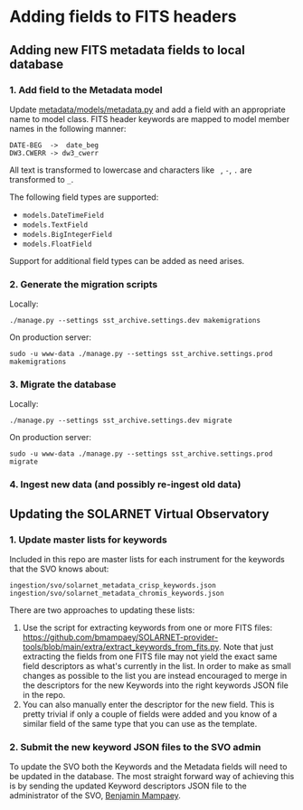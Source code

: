 # Adding fields to FITS headers

## Adding new FITS metadata fields to local database

### 1. Add field to the Metadata model

Update [metadata/models/metadata.py](../metadata/models/metadata.py) and add a field with an appropriate
name to model class. FITS header keywords are mapped to model member names
in the following manner:

    DATE-BEG  ->  date_beg
    DW3.CWERR -> dw3_cwerr

All text is transformed to lowercase and characters like ` `, `-`, `.` are
transformed to `_`.

The following field types are supported:

 * `models.DateTimeField`
 * `models.TextField`
 * `models.BigIntegerField`
 * `models.FloatField`

Support for additional field types can be added as need arises.

### 2. Generate the migration scripts

Locally:

    ./manage.py --settings sst_archive.settings.dev makemigrations

On production server:

    sudo -u www-data ./manage.py --settings sst_archive.settings.prod makemigrations

### 3. Migrate the database

Locally:

    ./manage.py --settings sst_archive.settings.dev migrate

On production server:

    sudo -u www-data ./manage.py --settings sst_archive.settings.prod migrate

### 4. Ingest new data (and possibly re-ingest old data)

## Updating the SOLARNET Virtual Observatory

### 1. Update master lists for keywords

Included in this repo are master lists for each instrument for the 
keywords that the SVO knows about:  

    ingestion/svo/solarnet_metadata_crisp_keywords.json
    ingestion/svo/solarnet_metadata_chromis_keywords.json

There are two approaches to updating these lists:

 1. Use the script for extracting keywords from one or more FITS files:
    https://github.com/bmampaey/SOLARNET-provider-tools/blob/main/extra/extract_keywords_from_fits.py. Note that just 
    extracting the fields from one FITS file may not yield the exact same field descriptors as what's currently in the
    list. In order to make as small changes as possible to the list you are instead encouraged to merge in the
    descriptors for the new Keywords into the right keywords JSON file in the repo.
 2. You can also manually enter the descriptor for the new field. This is pretty trivial if only a couple of fields were
    added and you know of a similar field of the same type that you can use as the template.

### 2. Submit the new keyword JSON files to the SVO admin

To update the SVO both the Keywords and the Metadata fields will need to be updated in the database. The most
straight forward way of achieving this is by sending the updated Keyword descriptors JSON file to the administrator of 
the SVO, [Benjamin Mampaey](mailto:benjamin.mampaey@oma.be).

